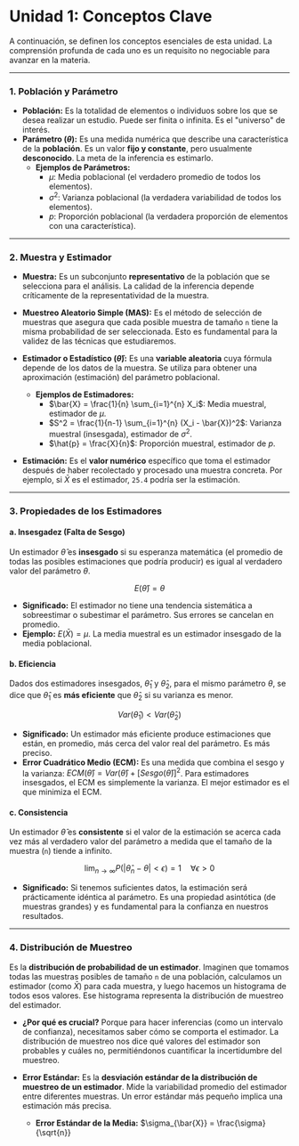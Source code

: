# Unidad 1: Conceptos Clave

A continuación, se definen los conceptos esenciales de esta unidad. La comprensión profunda de cada uno es un requisito no negociable para avanzar en la materia.

---

### 1. Población y Parámetro

- **Población:** Es la totalidad de elementos o individuos sobre los que se desea realizar un estudio. Puede ser finita o infinita. Es el "universo" de interés.
- **Parámetro ($\theta$):** Es una medida numérica que describe una característica de la **población**. Es un valor **fijo y constante**, pero usualmente **desconocido**. La meta de la inferencia es estimarlo.
    - **Ejemplos de Parámetros:**
        - $\mu$: Media poblacional (el verdadero promedio de todos los elementos).
        - $\sigma^2$: Varianza poblacional (la verdadera variabilidad de todos los elementos).
        - $p$: Proporción poblacional (la verdadera proporción de elementos con una característica).

---

### 2. Muestra y Estimador

- **Muestra:** Es un subconjunto **representativo** de la población que se selecciona para el análisis. La calidad de la inferencia depende críticamente de la representatividad de la muestra.
- **Muestreo Aleatorio Simple (MAS):** Es el método de selección de muestras que asegura que cada posible muestra de tamaño `n` tiene la misma probabilidad de ser seleccionada. Esto es fundamental para la validez de las técnicas que estudiaremos.
- **Estimador o Estadístico ($\hat{\theta}$):** Es una **variable aleatoria** cuya fórmula depende de los datos de la muestra. Se utiliza para obtener una aproximación (estimación) del parámetro poblacional.
    - **Ejemplos de Estimadores:**
        - $\bar{X} = \frac{1}{n} \sum_{i=1}^{n} X_i$: Media muestral, estimador de $\mu$.
        - $S^2 = \frac{1}{n-1} \sum_{i=1}^{n} (X_i - \bar{X})^2$: Varianza muestral (insesgada), estimador de $\sigma^2$.
        - $\hat{p} = \frac{X}{n}$: Proporción muestral, estimador de $p$.

- **Estimación:** Es el **valor numérico** específico que toma el estimador después de haber recolectado y procesado una muestra concreta. Por ejemplo, si $\bar{X}$ es el estimador, `25.4` podría ser la estimación.

---

### 3. Propiedades de los Estimadores

#### a. Insesgadez (Falta de Sesgo)

Un estimador $\hat{\theta}$ es **insesgado** si su esperanza matemática (el promedio de todas las posibles estimaciones que podría producir) es igual al verdadero valor del parámetro $\theta$.

$$ E(\hat{\theta}) = \theta $$

- **Significado:** El estimador no tiene una tendencia sistemática a sobreestimar o subestimar el parámetro. Sus errores se cancelan en promedio.
- **Ejemplo:** $E(\bar{X}) = \mu$. La media muestral es un estimador insesgado de la media poblacional.

#### b. Eficiencia

Dados dos estimadores insesgados, $\hat{\theta}_1$ y $\hat{\theta}_2$, para el mismo parámetro $\theta$, se dice que $\hat{\theta}_1$ es **más eficiente** que $\hat{\theta}_2$ si su varianza es menor.

$$ Var(\hat{\theta}_1) < Var(\hat{\theta}_2) $$

- **Significado:** Un estimador más eficiente produce estimaciones que están, en promedio, más cerca del valor real del parámetro. Es más preciso.
- **Error Cuadrático Medio (ECM):** Es una medida que combina el sesgo y la varianza: $ECM(\hat{\theta}) = Var(\hat{\theta}) + [Sesgo(\hat{\theta})]^2$. Para estimadores insesgados, el ECM es simplemente la varianza. El mejor estimador es el que minimiza el ECM.

#### c. Consistencia

Un estimador $\hat{\theta}$ es **consistente** si el valor de la estimación se acerca cada vez más al verdadero valor del parámetro a medida que el tamaño de la muestra (`n`) tiende a infinito.

$$ \lim_{n \to \infty} P(|\hat{\theta}_n - \theta| < \epsilon) = 1 \quad \forall \epsilon > 0 $$

- **Significado:** Si tenemos suficientes datos, la estimación será prácticamente idéntica al parámetro. Es una propiedad asintótica (de muestras grandes) y es fundamental para la confianza en nuestros resultados.

---

### 4. Distribución de Muestreo

Es la **distribución de probabilidad de un estimador**. Imaginen que tomamos todas las muestras posibles de tamaño `n` de una población, calculamos un estimador (como $\bar{X}$) para cada muestra, y luego hacemos un histograma de todos esos valores. Ese histograma representa la distribución de muestreo del estimador.

- **¿Por qué es crucial?** Porque para hacer inferencias (como un intervalo de confianza), necesitamos saber cómo se comporta el estimador. La distribución de muestreo nos dice qué valores del estimador son probables y cuáles no, permitiéndonos cuantificar la incertidumbre del muestreo.

- **Error Estándar:** Es la **desviación estándar de la distribución de muestreo de un estimador**. Mide la variabilidad promedio del estimador entre diferentes muestras. Un error estándar más pequeño implica una estimación más precisa.
    - **Error Estándar de la Media:** $\sigma_{\bar{X}} = \frac{\sigma}{\sqrt{n}}